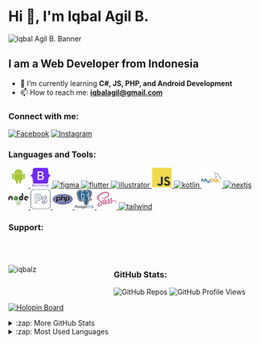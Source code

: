# Hi 👋, I'm Iqbal Agil B.

![Iqbal Agil B. Banner](https://github.com/YOUR_USERNAME/YOUR_REPOSITORY_NAME/blob/main/YOUR_IMAGE_NAME.png)

## I am a Web Developer from Indonesia

- 🌱 I’m currently learning **C#, JS, PHP, and Android Development**
- 📫 How to reach me: **iqbalagil@gmail.com**

### Connect with me:
[![Facebook](https://img.shields.io/badge/Facebook-1877F2?style=for-the-badge&logo=facebook&logoColor=white)](https://fb.com/iqbalagilbramantio)
[![Instagram](https://img.shields.io/badge/Instagram-E4405F?style=for-the-badge&logo=instagram&logoColor=white)](https://instagram.com/iqbala7gil.0)

### Languages and Tools:
<p align="left"> <a href="https://developer.android.com" target="_blank" rel="noreferrer"> <img src="https://raw.githubusercontent.com/devicons/devicon/master/icons/android/android-original-wordmark.svg" alt="android" width="40" height="40"/> </a> <a href="https://getbootstrap.com" target="_blank" rel="noreferrer"> <img src="https://raw.githubusercontent.com/devicons/devicon/master/icons/bootstrap/bootstrap-plain-wordmark.svg" alt="bootstrap" width="40" height="40"/> </a> <a href="https://www.figma.com/" target="_blank" rel="noreferrer"> <img src="https://www.vectorlogo.zone/logos/figma/figma-icon.svg" alt="figma" width="40" height="40"/> </a> <a href="https://flutter.dev" target="_blank" rel="noreferrer"> <img src="https://www.vectorlogo.zone/logos/flutterio/flutterio-icon.svg" alt="flutter" width="40" height="40"/> </a> <a href="https://www.adobe.com/in/products/illustrator.html" target="_blank" rel="noreferrer"> <img src="https://www.vectorlogo.zone/logos/adobe_illustrator/adobe_illustrator-icon.svg" alt="illustrator" width="40" height="40"/> </a> <a href="https://developer.mozilla.org/en-US/docs/Web/JavaScript" target="_blank" rel="noreferrer"> <img src="https://raw.githubusercontent.com/devicons/devicon/master/icons/javascript/javascript-original.svg" alt="javascript" width="40" height="40"/> </a> <a href="https://kotlinlang.org" target="_blank" rel="noreferrer"> <img src="https://www.vectorlogo.zone/logos/kotlinlang/kotlinlang-icon.svg" alt="kotlin" width="40" height="40"/> </a> <a href="https://www.mysql.com/" target="_blank" rel="noreferrer"> <img src="https://raw.githubusercontent.com/devicons/devicon/master/icons/mysql/mysql-original-wordmark.svg" alt="mysql" width="40" height="40"/> </a> <a href="https://nextjs.org/" target="_blank" rel="noreferrer"> <img src="https://cdn.worldvectorlogo.com/logos/nextjs-2.svg" alt="nextjs" width="40" height="40"/> </a> <a href="https://nodejs.org" target="_blank" rel="noreferrer"> <img src="https://raw.githubusercontent.com/devicons/devicon/master/icons/nodejs/nodejs-original-wordmark.svg" alt="nodejs" width="40" height="40"/> </a> <a href="https://www.photoshop.com/en" target="_blank" rel="noreferrer"> <img src="https://raw.githubusercontent.com/devicons/devicon/master/icons/photoshop/photoshop-line.svg" alt="photoshop" width="40" height="40"/> </a> <a href="https://www.php.net" target="_blank" rel="noreferrer"> <img src="https://raw.githubusercontent.com/devicons/devicon/master/icons/php/php-original.svg" alt="php" width="40" height="40"/> </a> <a href="https://www.postgresql.org" target="_blank" rel="noreferrer"> <img src="https://raw.githubusercontent.com/devicons/devicon/master/icons/postgresql/postgresql-original-wordmark.svg" alt="postgresql" width="40" height="40"/> </a> <a href="https://sass-lang.com" target="_blank" rel="noreferrer"> <img src="https://raw.githubusercontent.com/devicons/devicon/master/icons/sass/sass-original.svg" alt="sass" width="40" height="40"/> </a> <a href="https://tailwindcss.com/" target="_blank" rel="noreferrer"> <img src="https://www.vectorlogo.zone/logos/tailwindcss/tailwindcss-icon.svg" alt="tailwind" width="40" height="40"/> </a> </p>

<h3 align="left">Support:</h3><br><br>
<p><a href="https://www.buymeacoffee.com/iqbalz"> <img align="left" src="https://cdn.buymeacoffee.com/buttons/v2/default-yellow.png" height="50" width="210" alt="iqbalz" /></a></p>

### GitHub Stats:
![GitHub Repos](https://badgen.net/github/repos/YOUR_USERNAME)
![GitHub Profile Views](https://komarev.com/ghpvc/?username=YOUR_USERNAME&style=flat-square)

[![Holopin Board](https://holopin.io/api/user/board?user=iqbalagil)](https://holopin.io/@iqbalagil)

<details>
  <summary>:zap: More GitHub Stats</summary>
  <img align="left" alt="Iqbal's GitHub Stats" src="https://github-readme-stats.vercel.app/api?username=iqbalagil&show_icons=true&hide_border=true" />
</details>

<details>
  <summary>:zap: Most Used Languages</summary>
  <img align="left" alt="Iqbal's Most Used Languages" src="https://github-readme-stats.vercel.app/api/top-langs/?username=iqbalagil&layout=compact&hide_border=true" />
</details>
